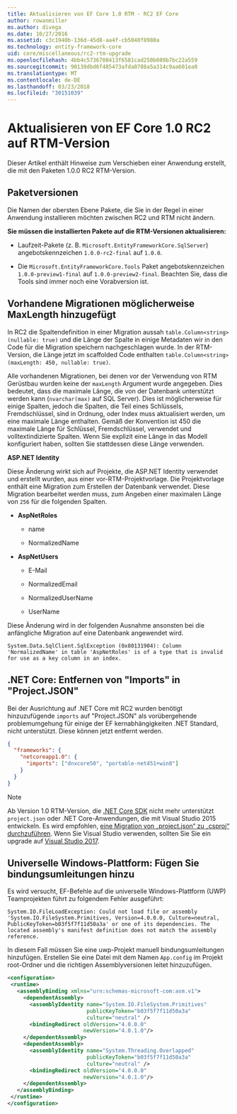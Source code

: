 ```yaml
---
title: Aktualisieren von EF Core 1.0 RTM - RC2 EF Core
author: rowanmiller
ms.author: divega
ms.date: 10/27/2016
ms.assetid: c3c1940b-136d-45d8-aa4f-cb5040f8980a
ms.technology: entity-framework-core
uid: core/miscellaneous/rc2-rtm-upgrade
ms.openlocfilehash: 4bb4c5736708413f6581cad250b089b7bc22a559
ms.sourcegitcommit: 90139dbd6f485473afda0788a5a314c9aa601ea0
ms.translationtype: MT
ms.contentlocale: de-DE
ms.lasthandoff: 03/23/2018
ms.locfileid: "30151039"
---
```

# <a name="upgrading-from-ef-core-10-rc2-to-rtm"></a>Aktualisieren von EF Core 1.0 RC2 auf RTM-Version

Dieser Artikel enthält Hinweise zum Verschieben einer Anwendung erstellt, die mit den Paketen 1.0.0 RC2 RTM-Version.

## <a name="package-versions"></a>Paketversionen

Die Namen der obersten Ebene Pakete, die Sie in der Regel in einer Anwendung installieren möchten zwischen RC2 und RTM nicht ändern.

**Sie müssen die installierten Pakete auf die RTM-Versionen aktualisieren:**

* Laufzeit-Pakete (z. B. `Microsoft.EntityFrameworkCore.SqlServer`) angebotskennzeichen `1.0.0-rc2-final` auf `1.0.0`.

* Die `Microsoft.EntityFrameworkCore.Tools` Paket angebotskennzeichen `1.0.0-preview1-final` auf `1.0.0-preview2-final`. Beachten Sie, dass die Tools sind immer noch eine Vorabversion ist.

## <a name="existing-migrations-may-need-maxlength-added"></a>Vorhandene Migrationen möglicherweise MaxLength hinzugefügt

In RC2 die Spaltendefinition in einer Migration aussah `table.Column<string>(nullable: true)` und die Länge der Spalte in einige Metadaten wir in den Code für die Migration speichern nachgeschlagen wurde. In der RTM-Version, die Länge jetzt im scaffolded Code enthalten `table.Column<string>(maxLength: 450, nullable: true)`.

Alle vorhandenen Migrationen, bei denen vor der Verwendung von RTM Gerüstbau wurden keine der `maxLength` Argument wurde angegeben. Dies bedeutet, dass die maximale Länge, die von der Datenbank unterstützt werden kann (`nvarchar(max)` auf SQL Server). Dies ist möglicherweise für einige Spalten, jedoch die Spalten, die Teil eines Schlüssels, Fremdschlüssel, sind in Ordnung, oder Index muss aktualisiert werden, um eine maximale Länge enthalten. Gemäß der Konvention ist 450 die maximale Länge für Schlüssel, Fremdschlüssel, verwendet und volltextindizierte Spalten. Wenn Sie explizit eine Länge in das Modell konfiguriert haben, sollten Sie stattdessen diese Länge verwenden.

**ASP.NET Identity**

Diese Änderung wirkt sich auf Projekte, die ASP.NET Identity verwendet und erstellt wurden, aus einer vor-RTM-Projektvorlage. Die Projektvorlage enthält eine Migration zum Erstellen der Datenbank verwendet. Diese Migration bearbeitet werden muss, zum Angeben einer maximalen Länge von `256` für die folgenden Spalten.

*  **AspNetRoles**

    * name

    * NormalizedName

*  **AspNetUsers**

   * E-Mail

   * NormalizedEmail

   * NormalizedUserName

   * UserName

Diese Änderung wird in der folgenden Ausnahme ansonsten bei die anfängliche Migration auf eine Datenbank angewendet wird.

    System.Data.SqlClient.SqlException (0x80131904): Column 'NormalizedName' in table 'AspNetRoles' is of a type that is invalid for use as a key column in an index.

## <a name="net-core-remove-imports-in-projectjson"></a>.NET Core: Entfernen von "Imports" in "Project.JSON"

Bei der Ausrichtung auf .NET Core mit RC2 wurden benötigt hinzuzufügende `imports` auf "Project.JSON" als vorübergehende problemumgehung für einige der EF kernabhängigkeiten .NET Standard, nicht unterstützt. Diese können jetzt entfernt werden.

``` json
{
  "frameworks": {
    "netcoreapp1.0": {
      "imports": ["dnxcore50", "portable-net451+win8"]
    }
  }
}
```

> [!NOTE]  
> Ab Version 1.0 RTM-Version, die [.NET Core SDK](https://www.microsoft.com/net/download/core) nicht mehr unterstützt `project.json` oder .NET Core-Anwendungen, die mit Visual Studio 2015 entwickeln. Es wird empfohlen, [eine Migration von „project.json“ zu „csproj“ durchzuführen](https://docs.microsoft.com/dotnet/articles/core/migration/). Wenn Sie Visual Studio verwenden, sollten Sie Sie ein upgrade auf [Visual Studio 2017](https://www.visualstudio.com/downloads/).

## <a name="uwp-add-binding-redirects"></a>Universelle Windows-Plattform: Fügen Sie bindungsumleitungen hinzu

Es wird versucht, EF-Befehle auf die universelle Windows-Plattform (UWP) Teamprojekten führt zu folgendem Fehler ausgeführt:

    System.IO.FileLoadException: Could not load file or assembly 'System.IO.FileSystem.Primitives, Version=4.0.0.0, Culture=neutral, PublicKeyToken=b03f5f7f11d50a3a' or one of its dependencies. The located assembly's manifest definition does not match the assembly reference.

In diesem Fall müssen Sie eine uwp-Projekt manuell bindungsumleitungen hinzufügen. Erstellen Sie eine Datei mit dem Namen `App.config` im Projekt root-Ordner und die richtigen Assemblyversionen leitet hinzuzufügen.

``` xml
<configuration>
 <runtime>
   <assemblyBinding xmlns="urn:schemas-microsoft-com:asm.v1">
     <dependentAssembly>
       <assemblyIdentity name="System.IO.FileSystem.Primitives"
                         publicKeyToken="b03f5f7f11d50a3a"
                         culture="neutral" />
       <bindingRedirect oldVersion="4.0.0.0"
                        newVersion="4.0.1.0"/>
     </dependentAssembly>
     <dependentAssembly>
       <assemblyIdentity name="System.Threading.Overlapped"
                         publicKeyToken="b03f5f7f11d50a3a"
                         culture="neutral" />
       <bindingRedirect oldVersion="4.0.0.0"
                        newVersion="4.0.1.0"/>
     </dependentAssembly>
   </assemblyBinding>
 </runtime>
</configuration>
```
